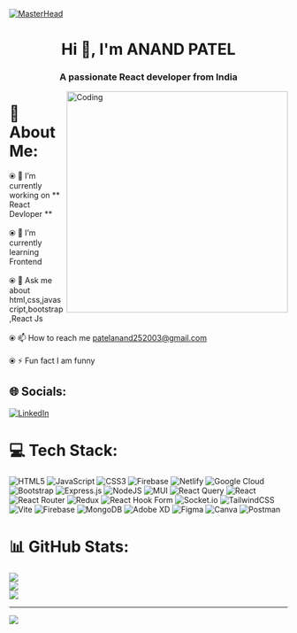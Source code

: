 [![MasterHead](https://lfsolutions.net/wp-content/uploads/2021/12/Full-Stack-Development-Featured-Image-LevelFive-Solutions.gif)](https://github.com/anand25an)
<h1 align="center">Hi 👋, I'm ANAND PATEL</h1>
<h3 align="center">A passionate React developer from India</h3>
<img align="right" alt="Coding" width="400" src="https://res.cloudinary.com/practicaldev/image/fetch/s--ECX3QphS--/c_limit%2Cf_auto%2Cfl_progressive%2Cq_auto%2Cw_880/https://cdn-images-1.medium.com/max/2000/0%2AzKcKlO3LuHbEBD2e.jpg" />

# 💫 About Me:
⦿ 🔭 I’m currently working on ** React Devloper **<br><br>⦿ 🌱 I’m currently learning Frontend<br><br>⦿ 💬 Ask me about html,css,javascript,bootstrap,React Js<br><br>⦿ 📫 How to reach me patelanand252003@gmail.com<br><br>⦿ ⚡ Fun fact I am funny


## 🌐 Socials:
[![LinkedIn](https://img.shields.io/badge/LinkedIn-%230077B5.svg?logo=linkedin&logoColor=white)](https://linkedin.com/in/www.linkedin.com/in/patel-anand-a39334280) 

# 💻 Tech Stack:
![HTML5](https://img.shields.io/badge/html5-%23E34F26.svg?style=plastic&logo=html5&logoColor=white) ![JavaScript](https://img.shields.io/badge/javascript-%23323330.svg?style=plastic&logo=javascript&logoColor=%23F7DF1E) ![CSS3](https://img.shields.io/badge/css3-%231572B6.svg?style=plastic&logo=css3&logoColor=white) ![Firebase](https://img.shields.io/badge/firebase-%23039BE5.svg?style=plastic&logo=firebase) ![Netlify](https://img.shields.io/badge/netlify-%23000000.svg?style=plastic&logo=netlify&logoColor=#00C7B7) ![Google Cloud](https://img.shields.io/badge/GoogleCloud-%234285F4.svg?style=plastic&logo=google-cloud&logoColor=white) ![Bootstrap](https://img.shields.io/badge/bootstrap-%238511FA.svg?style=plastic&logo=bootstrap&logoColor=white) ![Express.js](https://img.shields.io/badge/express.js-%23404d59.svg?style=plastic&logo=express&logoColor=%2361DAFB) ![NodeJS](https://img.shields.io/badge/node.js-6DA55F?style=plastic&logo=node.js&logoColor=white) ![MUI](https://img.shields.io/badge/MUI-%230081CB.svg?style=plastic&logo=mui&logoColor=white) ![React Query](https://img.shields.io/badge/-React%20Query-FF4154?style=plastic&logo=react%20query&logoColor=white) ![React](https://img.shields.io/badge/react-%2320232a.svg?style=plastic&logo=react&logoColor=%2361DAFB) ![React Router](https://img.shields.io/badge/React_Router-CA4245?style=plastic&logo=react-router&logoColor=white) ![Redux](https://img.shields.io/badge/redux-%23593d88.svg?style=plastic&logo=redux&logoColor=white) ![React Hook Form](https://img.shields.io/badge/React%20Hook%20Form-%23EC5990.svg?style=plastic&logo=reacthookform&logoColor=white) ![Socket.io](https://img.shields.io/badge/Socket.io-black?style=plastic&logo=socket.io&badgeColor=010101) ![TailwindCSS](https://img.shields.io/badge/tailwindcss-%2338B2AC.svg?style=plastic&logo=tailwind-css&logoColor=white) ![Vite](https://img.shields.io/badge/vite-%23646CFF.svg?style=plastic&logo=vite&logoColor=white) ![Firebase](https://img.shields.io/badge/firebase-a08021?style=plastic&logo=firebase&logoColor=ffcd34) ![MongoDB](https://img.shields.io/badge/MongoDB-%234ea94b.svg?style=plastic&logo=mongodb&logoColor=white) ![Adobe XD](https://img.shields.io/badge/Adobe%20XD-470137?style=plastic&logo=Adobe%20XD&logoColor=#FF61F6) ![Figma](https://img.shields.io/badge/figma-%23F24E1E.svg?style=plastic&logo=figma&logoColor=white) ![Canva](https://img.shields.io/badge/Canva-%2300C4CC.svg?style=plastic&logo=Canva&logoColor=white) ![Postman](https://img.shields.io/badge/Postman-FF6C37?style=plastic&logo=postman&logoColor=white)
# 📊 GitHub Stats:
![](https://github-readme-stats.vercel.app/api?username=anand25an&theme=react&hide_border=false&include_all_commits=false&count_private=false)<br/>
![](https://github-readme-streak-stats.herokuapp.com/?user=anand25an&theme=react&hide_border=false)<br/>
![](https://github-readme-stats.vercel.app/api/top-langs/?username=anand25an&theme=react&hide_border=false&include_all_commits=false&count_private=false&layout=compact)

---
[![](https://visitcount.itsvg.in/api?id=anand25an&icon=1&color=0)](https://visitcount.itsvg.in)

<!-- Proudly created with GPRM ( https://gprm.itsvg.in ) -->
